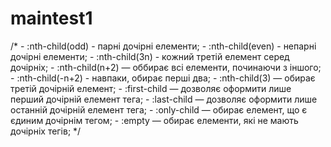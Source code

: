 # maintest1
/* - :nth-child(odd) - парні дочірні елементи; - :nth-child(even) - непарні дочірні елементи; - :nth-child(3n) - кожний третій елемент серед дочірніх; - :nth-child(n+2) — оббирає всі елементи, починаючи з іншого; - :nth-child(-n+2) - навпаки, обирає перші два; - :nth-child(3) — обирає третій дочірній елемент; - :first-child — дозволяє оформити лише перший дочірній елемент тега; - :last-child — дозволяє оформити лише останній дочірній елемент тега; - :only-child — обирає елемент, що є
єдиним дочірнім тегом; - :empty — обирає елементи, які не мають дочірніх тегів; */